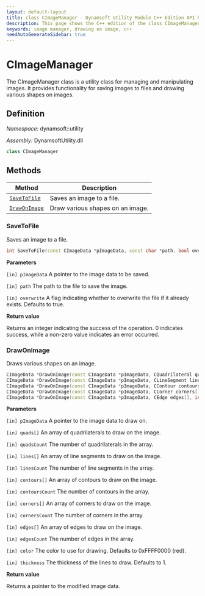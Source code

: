 ```yaml
---
layout: default-layout
title: class CImageManager - Dynamsoft Utility Module C++ Edition API Reference
description: This page shows the C++ edition of the class CImageManager in Dynamsoft Utility Module.
keywords: image manager, drawing on image, c++
needAutoGenerateSidebar: true
---
```


# CImageManager

The CImageManager class is a utility class for managing and manipulating images. It provides functionality for saving images to files and drawing various shapes on images.

## Definition

*Namespace:* dynamsoft::utility

*Assembly:* DynamsoftUtility.dll

```cpp
class CImageManager
```

## Methods

| Method               | Description |
|----------------------|-------------|
| [`SaveToFile`](#savetofile) | Saves an image to a file. |
| [`DrawOnImage`](#drawonimage) | Draw various shapes on an image. |

### SaveToFile

Saves an image to a file.

```cpp
int SaveToFile(const CImageData *pImageData, const char *path, bool overwrite = true)
```

**Parameters**

`[in] pImageData` A pointer to the image data to be saved.

`[in] path` The path to the file to save the image.

`[in] overwrite` A flag indicating whether to overwrite the file if it already exists. Defaults to true.

**Return value**

Returns an integer indicating the success of the operation. 0 indicates success, while a non-zero value indicates an error occurred.

### DrawOnImage

Draws various shapes on an image.

```cpp
CImageData *DrawOnImage(const CImageData *pImageData, CQuadrilateral quads[], int quadsCount, int color=0xFFFF0000, int thickness=1);
CImageData *DrawOnImage(const CImageData *pImageData, CLineSegment lines[], int linesCount, int color=0xFFFF0000, int thickness=1);
CImageData *DrawOnImage(const CImageData *pImageData, CContour contours[], int contoursCount, int color=0xFFFF0000, int thickness=1);
CImageData *DrawOnImage(const CImageData *pImageData, CCorner corners[], int cornersCount, int color=0xFFFF0000, int thickness=1);
CImageData *DrawOnImage(const CImageData *pImageData, CEdge edges[], int edgesCount, int color=0xFFFF0000, int thickness=1);
```

**Parameters**

`[in] pImageData` A pointer to the image data to draw on.

`[in] quads[]` An array of quadrilaterals to draw on the image.

`[in] quadsCount` The number of quadrilaterals in the array.

`[in] lines[]` An array of line segments to draw on the image.

`[in] linesCount` The number of line segments in the array.

`[in] contours[]` An array of contours to draw on the image.

`[in] contoursCount` The number of contours in the array.

`[in] corners[]` An array of corners to draw on the image.

`[in] cornersCount` The number of corners in the array.

`[in] edges[]` An array of edges to draw on the image.

`[in] edgesCount` The number of edges in the array.

`[in] color` The color to use for drawing. Defaults to 0xFFFF0000 (red).

`[in] thickness` The thickness of the lines to draw. Defaults to 1.

**Return value**

Returns a pointer to the modified image data.
